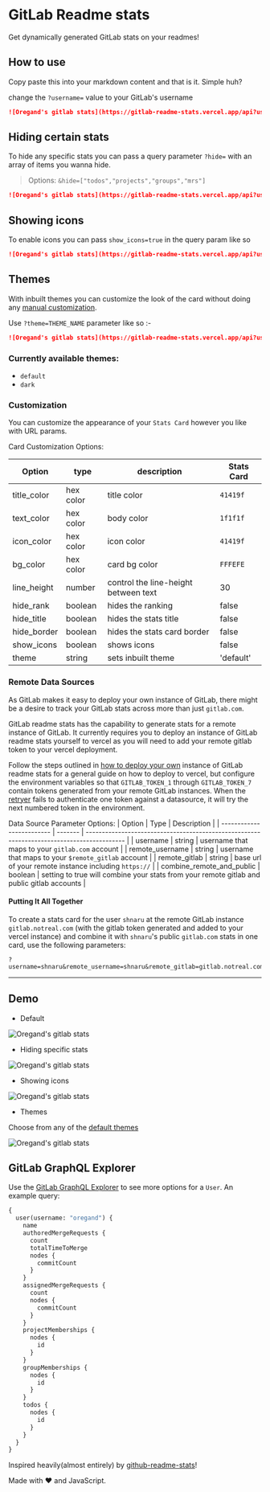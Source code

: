 # GitLab Readme stats

Get dynamically generated GitLab stats on your readmes!

## How to use

Copy paste this into your markdown content and that is it. Simple huh?

change the `?username=` value to your GitLab's username

```md
![Oregand's gitlab stats](https://gitlab-readme-stats.vercel.app/api?username=oregand)
```

## Hiding certain stats

To hide any specific stats you can pass a query parameter `?hide=` with an array of items you wanna hide.

> Options: `&hide=["todos","projects","groups","mrs"]`

```md
![Oregand's gitlab stats](https://gitlab-readme-stats.vercel.app/api?username=oregand&hide=["groups","mrs"])
```

## Showing icons

To enable icons you can pass `show_icons=true` in the query param like so

```md
![Oregand's gitlab stats](https://gitlab-readme-stats.vercel.app/api?username=oregand&show_icons=true)
```

## Themes

With inbuilt themes you can customize the look of the card without doing any [manual customization](#customization).

Use `?theme=THEME_NAME` parameter like so :-

```md
![Oregand's gitlab stats](https://gitlab-readme-stats.vercel.app/api?username=oregand&show_icons=true&theme=dark)
```

### Currently available themes:

- `default`
- `dark`

### Customization

You can customize the appearance of your `Stats Card` however you like with URL params.

Card Customization Options:

| Option      | type      | description                          | Stats Card |
| ----------- | --------- | ------------------------------------ | ---------- |
| title_color | hex color | title color                          | `41419f`   |
| text_color  | hex color | body color                           | `1f1f1f`   |
| icon_color  | hex color | icon color                           | `41419f`   |
| bg_color    | hex color | card bg color                        | `FFFEFE`   |
| line_height | number    | control the line-height between text | 30         |
| hide_rank   | boolean   | hides the ranking                    | false      |
| hide_title  | boolean   | hides the stats title                | false      |
| hide_border | boolean   | hides the stats card border          | false      |
| show_icons  | boolean   | shows icons                          | false      |
| theme       | string    | sets inbuilt theme                   | 'default'  |

### Remote Data Sources

As GitLab makes it easy to deploy your own instance of GitLab, there might be a desire to track your GitLab stats across
more than just `gitlab.com`.

GitLab readme stats has the capability to generate stats for a remote instance of GitLab. It currently requires you
to deploy an instance of GitLab readme stats yourself to vercel as you will need to add your remote gitlab token to your
vercel deployment.

Follow the steps outlined in [how to deploy your own](##deploy-yourself) instance of GitLab readme stats for a general
guide on how to deploy to vercel, but configure the environment variables so that `GITLAB_TOKEN_1` through
`GITLAB_TOKEN_7` contain tokens generated from your remote GitLab instances. When the [retryer](src/retryer.js) fails to
authenticate one token against a datasource, it will try the next numbered token in the environment.

Data Source Parameter Options:
| Option                    | Type    | Description                                                                                |
| ------------------------- | ------- | ------------------------------------------------------------------------------------------ |
| username                  | string  | username that maps to your `gitlab.com` account                                            |
| remote_username           | string  | username that maps to your `$remote_gitlab` account                                        |
| remote_gitlab             | string  | base url of your remote instance including `https://`                                      |
| combine_remote_and_public | boolean | setting to true will combine your stats from your remote gitlab and public gitlab accounts |

#### Putting It All Together

To create a stats card for the user `shnaru` at the remote GitLab instance `gitlab.notreal.com` (with the gitlab token
generated and added to your vercel instance) and combine it with `shnaru`'s public `gitlab.com` stats in one card, use
the following parameters:

```
?username=shnaru&remote_username=shnaru&remote_gitlab=gitlab.notreal.com&combine_remote_and_public=true
```

---

## Demo

- Default

![Oregand's gitlab stats](https://gitlab-readme-stats.vercel.app/api?username=oregand)

- Hiding specific stats

![Oregand's gitlab stats](https://gitlab-readme-stats.vercel.app/api?username=oregand&hide=["mrs","projects"])

- Showing icons

![Oregand's gitlab stats](https://gitlab-readme-stats.vercel.app/api?username=oregand&hide=["projects"]&show_icons=true)

- Themes

Choose from any of the [default themes](#themes)

![Oregand's gitlab stats](https://gitlab-readme-stats.vercel.app/api?username=oregand&show_icons=true&theme=dark)

## GitLab GraphQL Explorer

Use the [GitLab GraphQL Explorer](https://gitlab.com/-/graphql-explorer) to see more options for a `User`. An example query:

```graphql
{
  user(username: "oregand") {
    name
    authoredMergeRequests {
      count
      totalTimeToMerge
      nodes {
        commitCount
      }
    }
    assignedMergeRequests {
      count
      nodes {
        commitCount
      }
    }
    projectMemberships {
      nodes {
        id
      }
    }
    groupMemberships {
      nodes {
        id
      }
    }
    todos {
      nodes {
        id
      }
    }
  }
}
```

Inspired heavily(almost entirely) by [github-readme-stats](https://github.com/anuraghazra/github-readme-stats/)!

Made with :heart: and JavaScript.
